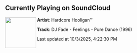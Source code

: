 ## Currently Playing on SoundCloud

[<img align="left" width="100" src="https://i1.sndcdn.com/artworks-KbOjQUyUAWUIliMg-fKJBGQ-t500x500.jpg">](https://soundcloud.com/darn84/dj-fade-feelings-pure-dance)

**Artist**: Hardcore Hooligan™️ 

**Track**: DJ Fade - Feelings - Pure Dance (1996)

Last updated at 10/3/2025, 4:22:30 PM
